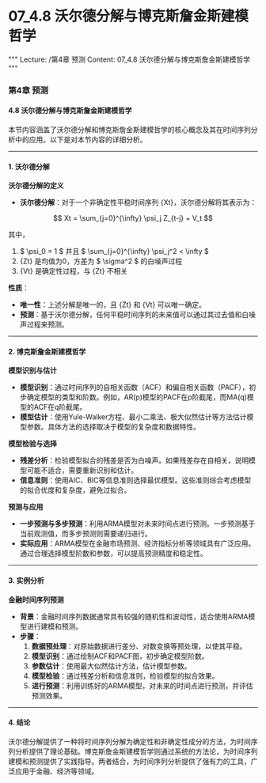 # 07_4.8 沃尔德分解与博克斯詹金斯建模哲学

"""
Lecture: /第4章 预测
Content: 07_4.8 沃尔德分解与博克斯詹金斯建模哲学
"""

### 第4章 预测

#### 4.8 沃尔德分解与博克斯詹金斯建模哲学

本节内容涵盖了沃尔德分解和博克斯詹金斯建模哲学的核心概念及其在时间序列分析中的应用。以下是对本节内容的详细分析。

---

#### 1. 沃尔德分解

**沃尔德分解的定义**

- **沃尔德分解**：对于一个非确定性平稳时间序列 {Xt}，沃尔德分解将其表示为：

$$ Xt = \sum_{j=0}^{\infty} \psi_j Z_{t-j} + V_t $$

其中，
  1. $ \psi_0 = 1 $ 并且 $ \sum_{j=0}^{\infty} \psi_j^2 < \infty $
  2. {Zt} 是均值为0，方差为 $ \sigma^2 $ 的白噪声过程
  3. {Vt} 是确定性过程，与 {Zt} 不相关

**性质**：
- **唯一性**：上述分解是唯一的，且 {Zt} 和 {Vt} 可以唯一确定。
- **预测**：基于沃尔德分解，任何平稳时间序列的未来值可以通过其过去值和白噪声过程来预测。

---

#### 2. 博克斯詹金斯建模哲学

**模型识别与估计**

- **模型识别**：通过时间序列的自相关函数（ACF）和偏自相关函数（PACF），初步确定模型的类型和阶数。例如，AR(p)模型的PACF在p阶截尾，而MA(q)模型的ACF在q阶截尾。
- **模型估计**：使用Yule-Walker方程、最小二乘法、极大似然估计等方法估计模型参数。具体方法的选择取决于模型的复杂度和数据特性。

**模型检验与选择**

- **残差分析**：检验模型拟合的残差是否为白噪声。如果残差存在自相关，说明模型可能不适合，需要重新识别和估计。
- **信息准则**：使用AIC、BIC等信息准则选择最优模型。这些准则综合考虑模型的拟合优度和复杂度，避免过拟合。

**预测与应用**

- **一步预测与多步预测**：利用ARMA模型对未来时间点进行预测。一步预测基于当前观测值，而多步预测则需要递归进行。
- **实际应用**：ARMA模型在金融市场预测、经济指标分析等领域具有广泛应用。通过合理选择模型阶数和参数，可以提高预测精度和稳定性。

---

#### 3. 实例分析

**金融时间序列预测**

- **背景**：金融时间序列数据通常具有较强的随机性和波动性，适合使用ARMA模型进行建模和预测。
- **步骤**：
  1. **数据预处理**：对原始数据进行差分、对数变换等预处理，以使其平稳。
  2. **模型识别**：通过绘制ACF和PACF图，初步确定模型阶数。
  3. **参数估计**：使用最大似然估计方法，估计模型参数。
  4. **模型检验**：通过残差分析和信息准则，检验模型的拟合效果。
  5. **进行预测**：利用训练好的ARMA模型，对未来的时间点进行预测，并评估预测效果。

---

#### 4. 结论

沃尔德分解提供了一种将时间序列分解为确定性和非确定性成分的方法，为时间序列分析提供了理论基础。博克斯詹金斯建模哲学则通过系统的方法论，为时间序列建模和预测提供了实践指导。两者结合，为时间序列分析提供了强有力的工具，广泛应用于金融、经济等领域。

